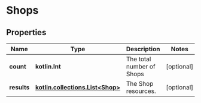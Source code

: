
# Shops

## Properties
| Name | Type | Description | Notes |
| ------------ | ------------- | ------------- | ------------- |
| **count** | **kotlin.Int** | The total number of Shops |  [optional] |
| **results** | [**kotlin.collections.List&lt;Shop&gt;**](Shop.md) | The Shop resources. |  [optional] |



